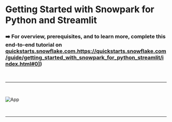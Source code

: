 # Getting Started with Snowpark for Python and Streamlit

### ➡️ For overview, prerequisites, and to learn more, complete this end-to-end tutorial on [quickstarts.snowflake.com.]([https://quickstarts.snowflake.com/guide/getting_started_with_snowpark_for_python_streamlit/index.html#0)https://quickstarts.snowflake.com/guide/getting_started_with_snowpark_for_python_streamlit/index.html#0])

<br/>

___

<br/>

![App](/assets/img1.png)

<br/>

___
